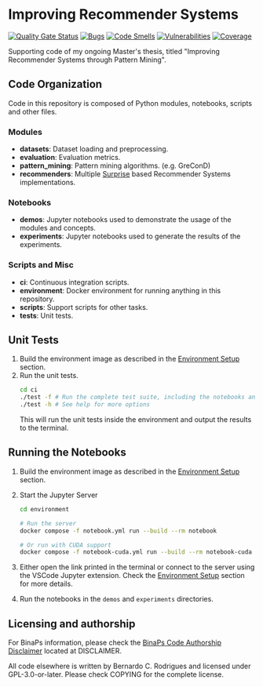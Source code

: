# Improving Recommender Systems
[![Quality Gate Status](https://sonarcloud.io/api/project_badges/measure?project=recommender-systems&metric=alert_status)](https://sonarcloud.io/summary/new_code?id=recommender-systems)
[![Bugs](https://sonarcloud.io/api/project_badges/measure?project=recommender-systems&metric=bugs)](https://sonarcloud.io/summary/new_code?id=recommender-systems)
[![Code Smells](https://sonarcloud.io/api/project_badges/measure?project=recommender-systems&metric=code_smells)](https://sonarcloud.io/summary/new_code?id=recommender-systems)
[![Vulnerabilities](https://sonarcloud.io/api/project_badges/measure?project=recommender-systems&metric=vulnerabilities)](https://sonarcloud.io/summary/new_code?id=recommender-systems)
[![Coverage](https://sonarcloud.io/api/project_badges/measure?project=recommender-systems&metric=coverage)](https://sonarcloud.io/summary/new_code?id=recommender-systems)

Supporting code of my ongoing Master's thesis, titled "Improving Recommender Systems through 
Pattern Mining".

## Code Organization

Code in this repository is composed of Python modules, notebooks, scripts and other files. 

### Modules
- **datasets**: Dataset loading and preprocessing.
- **evaluation**: Evaluation metrics.
- **pattern_mining**:  Pattern mining algorithms. (e.g. GreConD)
- **recommenders**: Multiple [Surprise](https://surprise.readthedocs.io/en/stable/) based
  Recommender Systems implementations.

### Notebooks

- **demos**: Jupyter notebooks used to demonstrate the usage of the modules and concepts.
- **experiments**: Jupyter notebooks used to generate the results of the experiments.

### Scripts and Misc

- **ci**: Continuous integration scripts.
- **environment**: Docker environment for running anything in this repository.
- **scripts**: Support scripts for other tasks.
- **tests**: Unit tests.

## Unit Tests

1. Build the environment image as described in the [Environment Setup](environment/README.md#environment-setup) section.
2. Run the unit tests.
   ```bash
   cd ci
   ./test -f # Run the complete test suite, including the notebooks and coverage analysis
   ./test -h # See help for more options

   ```
   This will run the unit tests inside the environment and output the results to the terminal.

## Running the Notebooks

1. Build the environment image as described in the [Environment Setup](environment/README.md#environment-setup) section.
2. Start the Jupyter Server

    ```bash
    cd environment

    # Run the server
    docker compose -f notebook.yml run --build --rm notebook

    # Or run with CUDA support
    docker compose -f notebook-cuda.yml run --build --rm notebook-cuda
    ```
3. Either open the link printed in the terminal or connect to the server using the VSCode Jupyter     extension. Check the [Environment Setup](environment/README.md#environment-setup) section for more details.
4. Run the notebooks in the `demos` and `experiments` directories.

## Licensing and authorship

For BinaPs information, please check the [BinaPs Code Authorship Disclaimer](DISCLAIMER) located at DISCLAIMER.

All code elsewhere is written by Bernardo C. Rodrigues and licensed under GPL-3.0-or-later. Please check COPYING for the
complete license.